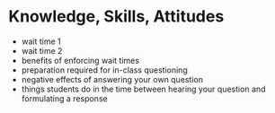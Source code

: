# Knowledge, Skills, Attitudes

* wait time 1
* wait time 2
* benefits of enforcing wait times
* preparation required for in-class questioning
* negative effects of answering your own question
* things students do in the time between hearing your question and formulating a response
